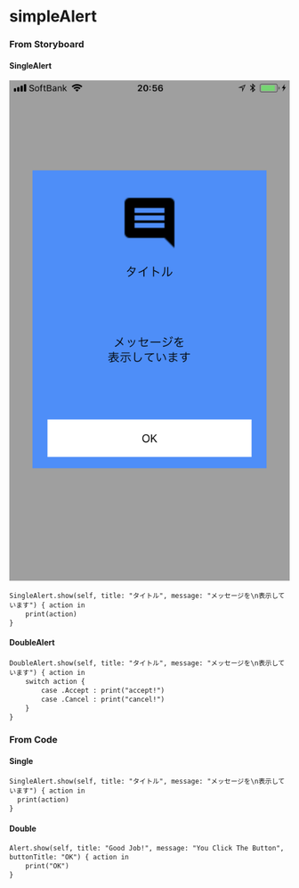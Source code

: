 # simpleAlert


### From Storyboard

#### SingleAlert

![タイトル](https://github.com/r-kaga/simpleAlert/blob/master/SingleFromSB.PNG)

```
SingleAlert.show(self, title: "タイトル", message: "メッセージを\n表示しています") { action in
    print(action)
}
```

#### DoubleAlert
```
DoubleAlert.show(self, title: "タイトル", message: "メッセージを\n表示しています") { action in
    switch action {
        case .Accept : print("accept!")
        case .Cancel : print("cancel!")
    }
}
```

### From Code

#### Single
```
SingleAlert.show(self, title: "タイトル", message: "メッセージを\n表示しています") { action in
  print(action)
}
```

#### Double
```
Alert.show(self, title: "Good Job!", message: "You Click The Button", buttonTitle: "OK") { action in
    print("OK")
}
```

